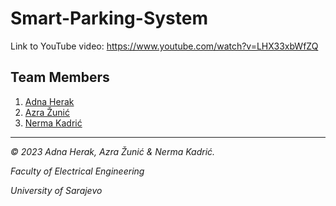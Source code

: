 # Smart-Parking-System
Link to YouTube video: https://www.youtube.com/watch?v=LHX33xbWfZQ
## Team Members
1. [Adna Herak](https://github.com/aherak2)
2. [Azra Žunić](https://github.com/azunic3)
3. [Nerma Kadrić](https://github.com/nkadric1)


----------------

*© 2023 Adna Herak, Azra Žunić & Nerma Kadrić.*

*Faculty of Electrical Engineering*

*University of Sarajevo*

